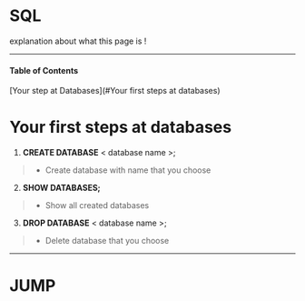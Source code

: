 # SQL
explanation about what this page is !
***

#### Table of Contents
[Your step at Databases](#Your first steps at databases)



# Your first steps at databases
1. **CREATE DATABASE** < database name >;
> - Create database with name that you choose

2. **SHOW DATABASES;**
> - Show all created databases

3. **DROP DATABASE** < database name >;
 > - Delete database that you choose
***




















# JUMP
